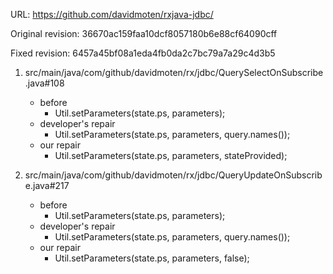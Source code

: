 URL: https://github.com/davidmoten/rxjava-jdbc/

Original revision: 36670ac159faa10dcf8057180b6e88cf64090cff

Fixed revision: 6457a45bf08a1eda4fb0da2c7bc79a7a29c4d3b5

1. src/main/java/com/github/davidmoten/rx/jdbc/QuerySelectOnSubscribe.java#108
    - before
       - Util.setParameters(state.ps, parameters);
    - developer's repair
       - Util.setParameters(state.ps, parameters, query.names());
    - our repair 
       - Util.setParameters(state.ps, parameters, stateProvided);

2. src/main/java/com/github/davidmoten/rx/jdbc/QueryUpdateOnSubscribe.java#217
    - before
       - Util.setParameters(state.ps, parameters);
    - developer's repair
       - Util.setParameters(state.ps, parameters, query.names());
    - our repair 
       - Util.setParameters(state.ps, parameters, false);
